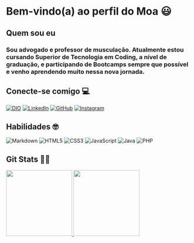 # Bem-vindo(a) ao perfil do Moa :smiley:

## **Quem sou eu**
  ### Sou advogado e professor de musculação. Atualmente estou cursando Superior de Tecnologia em Coding, a nível de graduação, e participando de Bootcamps sempre que possível e venho aprendendo muito nessa nova jornada.

## **Conecte-se comigo** :computer:

[![DIO](https://img.shields.io/badge/-Meu%20Perfil%20na%20DIO-000?style=for-the-badge)](https://www.dio.me/users/empreendedormoacirneto)
[![LinkedIn](https://img.shields.io/badge/LinkedIn-000?style=for-the-badge&logo=linkedin&logoColor=FFFFFF)](https://www.linkedin.com/in/moacirrochadev/)
[![GitHub](https://img.shields.io/badge/GitHub-000000?style=for-the-badge&logo=github&logoColor=)](https://github.com/moacirrochadev)
[![Instagram](https://img.shields.io/badge/Instagram-000?style=for-the-badge&logo=instagram&logoColor=fff)](https://www.instagram.com/moacirroneto/)

## **Habilidades** :nerd_face:
![Markdown](https://img.shields.io/badge/Markdown-000?style=for-the-badge&logo=markdown)
![HTML5](https://img.shields.io/badge/html5-%23E34F26.svg?style=for-the-badge&logo=html5&logoColor=white)
![CSS3](https://img.shields.io/badge/css3-%231572B6.svg?style=for-the-badge&logo=css3&logoColor=white)
![JavaScript](https://img.shields.io/badge/javascript-%23323330.svg?style=for-the-badge&logo=javascript&logoColor=%23F7DF1E)
![Java](https://img.shields.io/badge/java-%23ED8B00.svg?style=for-the-badge&logo=openjdk&logoColor=white)
![PHP](https://img.shields.io/badge/php-%23777BB4.svg?style=for-the-badge&logo=php&logoColor=white)

## **Git Stats** :man_technologist:

 <div>
   <a href="https://github.com/moacirrochadev">
   <img height="180em" src="https://github-readme-stats.vercel.app/api?username=moacirrochadev&show_icons=true&theme=merko&include_all_commits=true&count_private=true"/>
   <img height="180em" src="https://github-readme-stats.vercel.app/api/top-langs/?username=moacirrochadev&layout=compact&langs_count=6&theme=merko"/>

</div>


<!---
moacirrochadev/moacirrochadev is a ✨ special ✨ repository because its `README.md` (this file) appears on your GitHub profile.
You can click the Preview link to take a look at your changes.
--->
